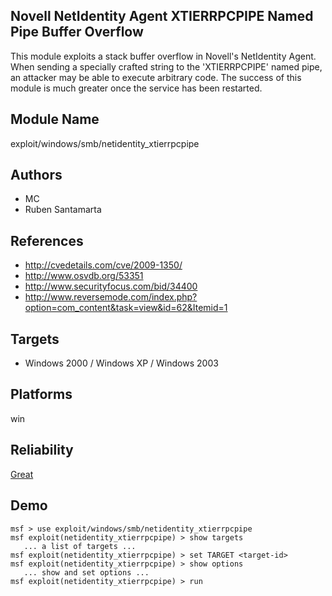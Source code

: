 ## Novell NetIdentity Agent XTIERRPCPIPE Named Pipe Buffer Overflow

This module exploits a stack buffer overflow in Novell's 
NetIdentity Agent. When sending a specially crafted string 
to the 'XTIERRPCPIPE' named pipe, an attacker may be able to 
execute arbitrary code. The success of this module is much 
greater once the service has been restarted.


## Module Name
exploit/windows/smb/netidentity_xtierrpcpipe

## Authors
* MC
* Ruben Santamarta


## References
* http://cvedetails.com/cve/2009-1350/
* http://www.osvdb.org/53351
* http://www.securityfocus.com/bid/34400
* http://www.reversemode.com/index.php?option=com_content&task=view&id=62&Itemid=1



## Targets
* Windows 2000 / Windows XP / Windows 2003


## Platforms
win

## Reliability
[Great](https://github.com/rapid7/metasploit-framework/wiki/Exploit-Ranking)

## Demo

```
msf > use exploit/windows/smb/netidentity_xtierrpcpipe
msf exploit(netidentity_xtierrpcpipe) > show targets
   ... a list of targets ...
msf exploit(netidentity_xtierrpcpipe) > set TARGET <target-id>
msf exploit(netidentity_xtierrpcpipe) > show options
   ... show and set options ...
msf exploit(netidentity_xtierrpcpipe) > run
```
    
    